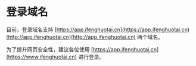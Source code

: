 # 登录域名

目前，登录域名支持  [https://app.ifenghuotai.cn](https://app.ifenghuotai.cn)     [http://app.ifenghuotai.cn](http://app.ifenghuotai.cn)   两个域名。

为了提升网页安全性，建议各位使用 [https://app.ifenghuotai.cn](https://www.ifenghuotai.cn) 进行登录。

